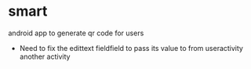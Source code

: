 # smart
android app to generate qr code for users
- Need to fix the edittext fieldfield to pass its value to from useractivity another activity
